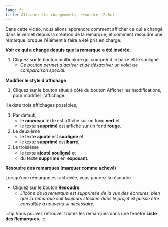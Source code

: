 ```yaml
---
lang: fr
title: Afficher les changements, résoudre (2.5c)
---
```

Dans cette vidéo, nous allons apprendre comment afficher ce qui a changé dans le verset depuis la création de la remarque, et comment résoudre une remarque lorsque l'élément à faire a été pris en charge.

**Voir ce qui a changé depuis que la remarque a été insérée.**

1.  Cliquez sur le bouton multicolore qui comprend le barré et le souligné.
     -  *Ce bouton permet d'activer et de désactiver un volet de comparaison spécial*.

**Modifier le style d'affichage**

1.  Cliquez sur le bouton situé à côté du bouton Afficher les modifications, pour modifier l'affichage.

Il existe trois affichages possibles,

1. Par défaut, 
     -  le **nouveau** texte est affiché sur un fond **vert** et 
     -  le texte **supprimé** est affiché sur un fond **rouge**.
2. Le deuxième
     -  le texte **ajouté** est **souligné** et 
     -  le texte **supprimé** est **barré**,
3. Le troisième 
     - le texte **ajouté** **souligné** et 
     - du texte **supprimé** en **exposant**.

**Résoudre des remarques (marquer comme achevé)**

Lorsqu'une remarque est achevée, vous pouvez la résoudre.

-  Cliquez sur le bouton **Résoudre**.
     -  *L'icône de la remarque est supprimée de la vue des écritures, bien que la remarque soit toujours stockée dans le projet et puisse être consultée à nouveau si nécessaire*.

:::tip
Vous pouvez retrouver toutes les remarques dans une fenêtre **Liste des Remarques**.
:::